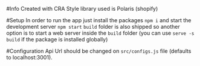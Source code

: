 #Info
Created with CRA
Style library used is Polaris (shopify)

#Setup
In order to run the app just install the packages `npm i` and start the development server `npm start`
`build` folder is also shipped so another option is to start a web server inside the `build` folder (you can use `serve -s build` if the package is installed globally)

#Configuration
Api Url should be changed on `src/configs.js` file (defaults to localhost:3001).
